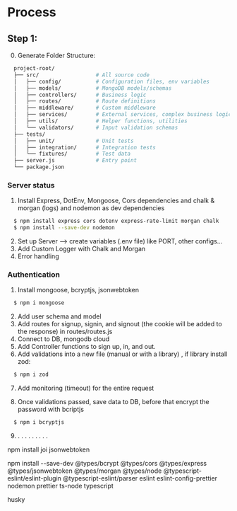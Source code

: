 # Process

## Step 1:

0. Generate Folder Structure:

```bash
  project-root/
  ├── src/                  # All source code
  │   ├── config/           # Configuration files, env variables
  │   ├── models/           # MongoDB models/schemas
  │   ├── controllers/      # Business logic
  │   ├── routes/           # Route definitions
  │   ├── middleware/       # Custom middleware
  │   ├── services/         # External services, complex business logic
  │   ├── utils/            # Helper functions, utilities
  │   └── validators/       # Input validation schemas
  ├── tests/
  │   ├── unit/             # Unit tests
  │   ├── integration/      # Integration tests
  │   └── fixtures/         # Test data
  ├── server.js             # Entry point
  └── package.json
```

### Server status

1. Install Express, DotEnv, Mongoose, Cors dependencies and chalk & morgan (logs) and nodemon as dev dependencies

```zsh
  $ npm install express cors dotenv express-rate-limit morgan chalk
  $ npm install --save-dev nodemon
```

2. Set up Server --> create variables (.env file) like PORT, other configs...
3. Add Custom Logger with Chalk and Morgan
4. Error handling

### Authentication

1. Install mongoose, bcryptjs, jsonwebtoken

```zsh
  $ npm i mongoose
```

2. Add user schema and model
3. Add routes for signup, signin, and signout (the cookie will be added to the response) in routes/routes.js
4. Connect to DB, mongodb cloud
5. Add Controller functions to sign up, in, and out.
6. Add validations into a new file (manual or with a library) , if library install zod:

```zsh
  $ npm i zod
```

7. Add monitoring (timeout) for the entire request

8. Once validations passed, save data to DB, before that encrypt the password with bcriptjs

```zsh
  $ npm i bcryptjs
```

9.  .
    .
    .
    .
    .
    .
    .
    .
    .

npm install joi jsonwebtoken

npm install --save-dev @types/bcrypt @types/cors @types/express @types/jsonwebtoken @types/morgan @types/node @typescript-eslint/eslint-plugin @typescript-eslint/parser eslint eslint-config-prettier nodemon prettier ts-node typescript

husky
